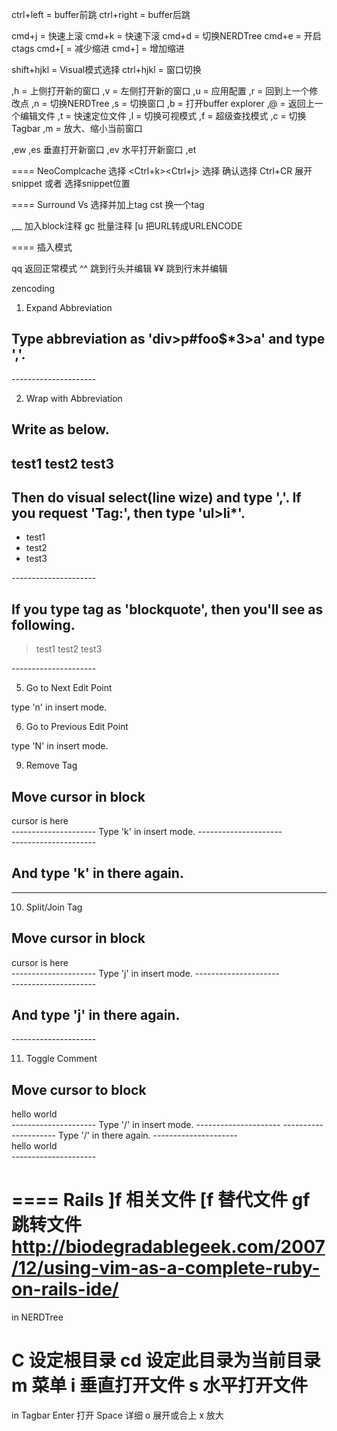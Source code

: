 ctrl+left  = buffer前跳
ctrl+right = buffer后跳

cmd+j = 快速上滚
cmd+k = 快速下滚
cmd+d = 切换NERDTree
cmd+e = 开启ctags
cmd+[ = 减少缩进
cmd+] = 增加缩进

shift+hjkl = Visual模式选择
ctrl+hjkl = 窗口切换

,h = 上侧打开新的窗口
,v = 左侧打开新的窗口 
,u = 应用配置
,r = 回到上一个修改点
,n = 切换NERDTree
,s = 切换窗口
,b = 打开buffer explorer
,@ = 返回上一个编辑文件
,t = 快速定位文件
,l = 切换可视模式
,f = 超级查找模式
,c = 切换Tagbar 
,m = 放大、缩小当前窗口

,ew
,es 垂直打开新窗口
,ev 水平打开新窗口
,et

====
NeoComplcache
<tab><S-tab> 选择
<Ctrl+k><Ctrl+j> 选择
<CR> 确认选择
Ctrl+CR 展开snippet 或者 选择snippet位置


====
Surround
Vs<tag> 选择并加上tag
cst<tag> 换一个tag

,__ 加入block注释
gc 批量注释
[u 把URL转成URLENCODE

====
插入模式

qq 返回正常模式
^^ 跳到行头并编辑
¥¥ 跳到行末并编辑

zencoding 

1. Expand Abbreviation

  Type abbreviation as 'div>p#foo$*3>a' and type '<c-y>,'.
  ---------------------
  <div>
      <p id="foo1">
          <a href=""></a>
      </p>
      <p id="foo2">
          <a href=""></a>
      </p>
      <p id="foo3">
          <a href=""></a>
      </p>
  </div>
  ---------------------

2. Wrap with Abbreviation

  Write as below.
  ---------------------
  test1
  test2
  test3
  ---------------------
  Then do visual select(line wize) and type '<c-y>,'.
  If you request 'Tag:', then type 'ul>li*'.
  ---------------------
  <ul>
      <li>test1</li>
      <li>test2</li>
      <li>test3</li>
  </ul>
  ---------------------

  If you type tag as 'blockquote', then you'll see as following.
  ---------------------
  <blockquote>
      test1
      test2
      test3
  </blockquote>
  ---------------------

5. Go to Next Edit Point

  type '<c-y>n' in insert mode.

6. Go to Previous Edit Point

  type '<c-y>N' in insert mode.

9. Remove Tag

  Move cursor in block
  ---------------------
  <div class="foo">
  	<a>cursor is here</a>
  </div>
  ---------------------
  Type '<c-y>k' in insert mode.
  ---------------------
  <div class="foo">
  	
  </div>
  ---------------------

  And type '<c-y>k' in there again.
  ---------------------

  ---------------------

10. Split/Join Tag

  Move cursor in block
  ---------------------
  <div class="foo">
  	cursor is here
  </div>
  ---------------------
  Type '<c-y>j' in insert mode.
  ---------------------
  <div class="foo"/>
  ---------------------

  And type '<c-y>j' in there again.
  ---------------------
  <div class="foo">
  </div>
  ---------------------


11. Toggle Comment

  Move cursor to block
  ---------------------
  <div>
  	hello world
  </div>
  ---------------------
  Type '<c-y>/' in insert mode.
  ---------------------
  <!-- <div>
  	hello world
  </div> -->
  ---------------------
  Type '<c-y>/' in there again.
  ---------------------
  <div>
  	hello world
  </div>
  ---------------------

====
Rails
]f 相关文件
[f 替代文件
gf 跳转文件
http://biodegradablegeek.com/2007/12/using-vim-as-a-complete-ruby-on-rails-ide/
=====
in NERDTree

C 设定根目录
cd 设定此目录为当前目录
m 菜单
i 垂直打开文件
s 水平打开文件
====
in Tagbar
Enter 打开
Space 详细
o 展开或合上
x 放大

